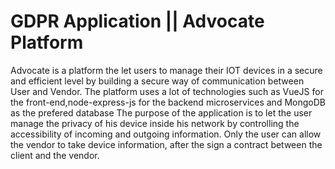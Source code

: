 # GDPR Application || Advocate Platform
Advocate is a platform the let users to manage their IOT devices in a secure and efficient level by building a secure way of communication between User and Vendor. The platform uses a lot of technologies such as VueJS for the front-end,node-express-js for the backend microservices and MongoDB as the prefered database The purpose of the application is to let the user manage the privacy of his device inside his network by controlling the accessibility of incoming and outgoing information. Only the user can allow the vendor to take device information, after the sign a contract between the client and the vendor.
